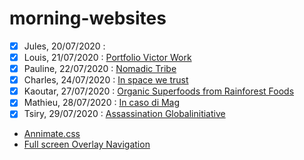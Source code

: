 # morning-websites

- [X] Jules, 20/07/2020 : []()
- [x] Louis, 21/07/2020 : [Portfolio Victor Work](https://victor.work/)
- [x] Pauline, 22/07/2020 : [Nomadic Tribe](https://2019.makemepulse.com/)
- [x] Charles, 24/07/2020 : [In space we trust](http://inspacewetrust.org/en/)
- [x] Kaoutar, 27/07/2020 : [Organic Superfoods from Rainforest Foods](https://www.rainforestfoods.com/experience/#!/slide-intro)
- [x] Mathieu, 28/07/2020 : [In caso di Mag](http://incasodi.colmar.it/fr/tignes.html)
- [x] Tsiry, 29/07/2020 : [Assassination Globalinitiative](https://assassination.globalinitiative.net//)
- [Annimate.css](https://animate.style/)
- [Full screen Overlay Navigation](https://www.w3schools.com/howto/howto_js_fullscreen_overlay.asp)
